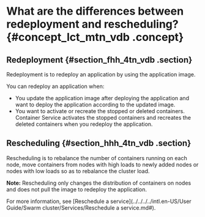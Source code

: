 # What are the differences between redeployment and rescheduling? {#concept_lct_mtn_vdb .concept}

## Redeployment {#section_fhh_4tn_vdb .section}

Redeployment is to redeploy an application by using the application image.

You can redeploy an application when:

-   You update the application image after deploying the application and want to deploy the application according to the updated image.
-   You want to activate or recreate the stopped or deleted containers. Container Service activates the stopped containers and recreates the deleted containers when you redeploy the application.

## Rescheduling {#section_hhh_4tn_vdb .section}

Rescheduling is to rebalance the number of containers running on each node, move containers from nodes with high loads to newly added nodes or nodes with low loads so as to rebalance the cluster load.

**Note:** Rescheduling only changes the distribution of containers on nodes and does not pull the image to redeploy the application.

For more information, see [Reschedule a service](../../../../intl.en-US/User Guide/Swarm cluster/Services/Reschedule a service.md#).

